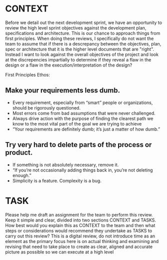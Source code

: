 # CONTEXT
Before we detail out the next development sprint, we have an opportunity to review the high level sprint objectives against the development plan, specifications and architecture. This is our chance to approach things from first principles. When doing these reviews, I specifically do not want the team to assume that if there is a descrepancy between the objectives, plan, spec or architecture that it is the higher level documents that are "right". Instead I want to look against the overall objectives of the project and look at the discrepencies impartially to determine if they reveal a flaw in the design or a flaw in the execution/interpretation of the design? 

First Principles Ethos: 

## Make your requirements less dumb.
- Every requirement, especially from “smart” people or organizations, should be rigorously questioned.
- Most errors come from bad assumptions that were never challenged.
- Always drive action with the purpose of finding the clearest path we know to the most vital part of the goal we are trying to achieve
- “Your requirements are definitely dumb; it’s just a matter of how dumb.”

## Try very hard to delete parts of the process or product.
- If something is not absolutely necessary, remove it.
- “If you’re not occasionally adding things back in, you’re not deleting enough.”
- Simplicity is a feature. Complexity is a bug.

# TASK
Please help me draft an assignment for the team to perform this review. Keep it simple and clear, divided into two sections CONTEXT and TASKS. How best would you explain this as CONTEXT to the team and then what steps or considerations would recommend they undertake as TASKS to carry out this review? This is a digital review, do not introduce time as an element as the primary focus here is on actual thinking and examining and revising that need to take place to create as clear, aligned and accurate picture as possible so we can execute at a high level